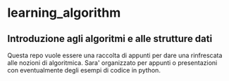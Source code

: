 # learning_algorithm
## Introduzione agli algoritmi e alle strutture dati
Questa repo vuole essere una raccolta di appunti per dare una rinfrescata alle nozioni di algoritmica.
Sara' organizzato per appunti o presentazioni con eventualmente degli esempi di codice in python.